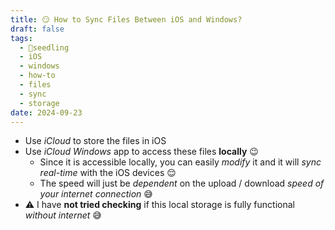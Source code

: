```yaml
---
title: 😏 How to Sync Files Between iOS and Windows?
draft: false
tags:
  - 🌱seedling
  - iOS
  - windows
  - how-to
  - files
  - sync
  - storage
date: 2024-09-23
---
```

- Use *iCloud* to store the files in iOS
- Use *iCloud Windows* app to access these files **locally** 😉
	- Since it is accessible locally, you can easily *modify* it and it will *sync real-time* with the iOS devices 😌
	- The speed will just be *dependent* on the upload / download *speed of your internet connection* 😅
- ⚠️ I have **not tried checking** if this local storage is fully functional *without internet* 😅